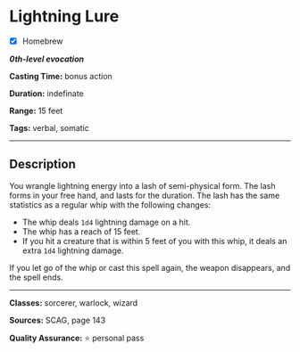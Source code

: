 # Lightning Lure

- [x] Homebrew

***0th-level evocation***

**Casting Time:** bonus action

**Duration:** indefinate

**Range:** 15 feet

**Tags:** verbal, somatic

---

## Description
You wrangle lightning energy into a lash of semi-physical form. The lash forms in your free hand, and lasts for the duration. The lash has the same statistics as a regular whip with the following changes:
- The whip deals `1d4` lightning damage on a hit.
- The whip has a reach of 15 feet.
- If you hit a creature that is within 5 feet of you with this whip, it deals an extra `1d4` lightning damage.

If you let go of the whip or cast this spell again, the weapon disappears, and the spell ends.

---

**Classes:** sorcerer, warlock, wizard

**Sources:** SCAG, page 143

**Quality Assurance:** :star: personal pass
